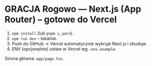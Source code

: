 
# GRACJA Rogowo — Next.js (App Router) – gotowe do Vercel

1. `npm install` (lub `pnpm i`, `yarn`).
2. `npm run dev` – lokalnie.
3. Push do GitHub → Vercel automatycznie wykryje Next.js i zbuduje.
4. ENV (opcjonalnie) ustaw w Vercel wg `.env.example`.

Strona główna: `app/page.tsx`.
